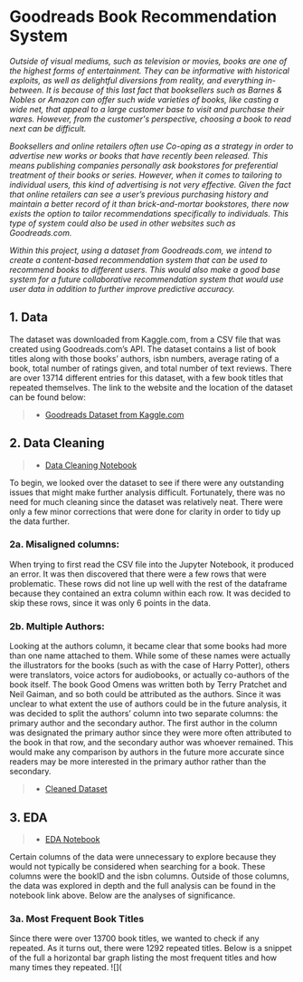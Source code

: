 # Goodreads Book Recommendation System
*Outside of visual mediums, such as television or movies, books are one of the highest forms of entertainment. They can be informative with historical exploits, as well as delightful diversions from reality, and everything in-between. It is because of this last fact that booksellers such as Barnes & Nobles or Amazon can offer such wide varieties of books, like casting a wide net, that appeal to a large customer base to visit and purchase their wares. However, from the customer's perspective, choosing a book to read next can be difficult.*

*Booksellers and online retailers often use Co-oping as a strategy in order to advertise new works or books that have recently been released. This means publishing companies personally ask bookstores for preferential treatment of their books or series. However, when it comes to tailoring to individual users, this kind of advertising is not very effective. Given the fact that online retailers can see a user’s previous purchasing history and maintain a better record of it than brick-and-mortar bookstores, there now exists the option to tailor recommendations specifically to individuals. This type of system could also be used in other websites such as Goodreads.com.*

*Within this project, using a dataset from Goodreads.com, we intend to create a content-based recommendation system that can be used to recommend books to different users. This would also make a good base system for a future collaborative recommendation system that would use user data in addition to further improve predictive accuracy.*

## 1. Data
The dataset was downloaded from Kaggle.com, from a CSV file that was created using Goodreads.com’s API. The dataset contains a list of book titles along with those books’ authors, isbn numbers, average rating of a book, total number of ratings given, and total number of text reviews. There are over 13714 different entries for this dataset, with a few book titles that repeated themselves. The link to the website and the location of the dataset can be found below:

>* [Goodreads Dataset from Kaggle.com](https://www.kaggle.com/jealousleopard/goodreadsbooks)

## 2. Data Cleaning
>* [Data Cleaning Notebook](https://github.com/R-Yamin/Book_Recommendation_System/blob/master/1.%20Data_Cleaning.ipynb)

To begin, we looked over the dataset to see if there were any outstanding issues that might make further analysis difficult. Fortunately, there was no need for much cleaning since the dataset was relatively neat. There were only a few minor corrections that were done for clarity in order to tidy up the data further.
### 2a. Misaligned columns:
When trying to first read the CSV file into the Jupyter Notebook, it produced an error. It was then discovered that there were a few rows that were problematic. These rows did not line up well with the rest of the dataframe because they contained an extra column within each row. It was decided to skip these rows, since it was only 6 points in the data.
### 2b. Multiple Authors:
Looking at the authors column, it became clear that some books had more than one name attached to them. While some of these names were actually the illustrators for the books (such as with the case of Harry Potter), others were translators, voice actors for audiobooks, or actually co-authors of the book itself. The book Good Omens was written both by Terry Pratchet and Neil Gaiman, and so both could be attributed as the authors.
Since it was unclear to what extent the use of authors could be in the future analysis, it was decided to split the authors’ column into two separate columns: the primary author and the secondary author. The first author in the column was designated the primary author since they were more often attributed to the book in that row, and the secondary author was whoever remained. This would make any comparison by authors in the future more accurate since readers may be more interested in the primary author rather than the secondary.

>* [Cleaned Dataset](https://github.com/R-Yamin/Book_Recommendation_System/tree/master/Clean_data)

## 3. EDA
>* [EDA Notebook](https://github.com/R-Yamin/Book_Recommendation_System/blob/master/2.%20EDA%20of%20Goodread%20Books.ipynb)

Certain columns of the data were unnecessary to explore because they would not typically be considered when searching for a book. These columns were the bookID and the isbn columns. Outside of those columns, the data was explored in depth and the full analysis can be found in the notebook link above. Below are the analyses of significance.

### 3a. Most Frequent Book Titles
Since there were over 13700 book titles, we wanted to check if any repeated. As it turns out, there were 1292 repeated titles. Below is a snippet of the full a horizontal bar graph listing the most frequent titles and how many times they repeated.
![](

